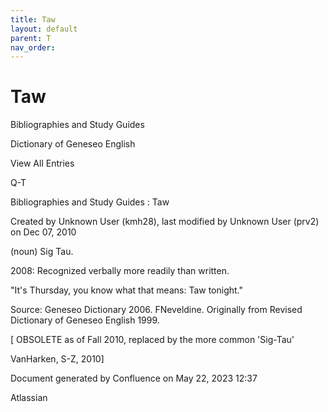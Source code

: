 ```yaml
---
title: Taw
layout: default
parent: T
nav_order:
---
```


# Taw

Bibliographies and Study Guides

Dictionary of Geneseo English

View All Entries

Q-T

Bibliographies and Study Guides : Taw

Created by  Unknown User (kmh28), last modified by  Unknown User (prv2) on Dec 07, 2010

(noun) Sig Tau.

2008: Recognized verbally more readily than written.

&quot;It's Thursday, you know what that means: Taw tonight.&quot;

Source: Geneseo Dictionary 2006. FNeveldine. Originally from Revised Dictionary of Geneseo English 1999.

[ OBSOLETE as of Fall 2010, replaced by the more common 'Sig-Tau'

VanHarken, S-Z, 2010]

Document generated by Confluence on May 22, 2023 12:37

Atlassian
